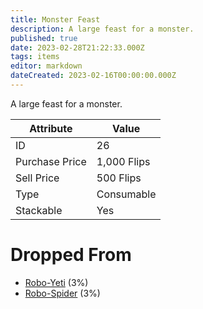 ```yaml
---
title: Monster Feast
description: A large feast for a monster.
published: true
date: 2023-02-28T21:22:33.000Z
tags: items
editor: markdown
dateCreated: 2023-02-16T00:00:00.000Z
---
```


A large feast for a monster.

|Attribute|Value|
|-|-|
|ID|26|
|Purchase Price|1,000 Flips|
|Sell Price|500 Flips|
|Type|Consumable|
|Stackable|Yes|


# Dropped From
 * [Robo-Yeti](/monsters/robo-yeti) (3%)
 * [Robo-Spider](/monsters/robo-spider) (3%)
